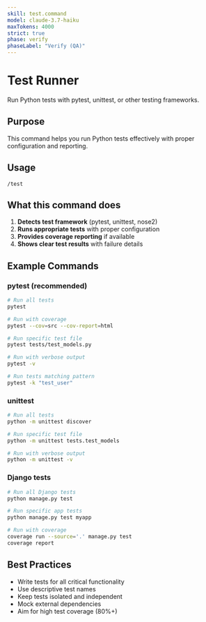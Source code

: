 ```yaml
---
skill: test.command
model: claude-3.7-haiku
maxTokens: 4000
strict: true
phase: verify
phaseLabel: "Verify (QA)"
---
```


# Test Runner

Run Python tests with pytest, unittest, or other testing frameworks.

## Purpose

This command helps you run Python tests effectively with proper configuration and reporting.

## Usage

```
/test
```

## What this command does

1. **Detects test framework** (pytest, unittest, nose2)
2. **Runs appropriate tests** with proper configuration
3. **Provides coverage reporting** if available
4. **Shows clear test results** with failure details

## Example Commands

### pytest (recommended)
```bash
# Run all tests
pytest

# Run with coverage
pytest --cov=src --cov-report=html

# Run specific test file
pytest tests/test_models.py

# Run with verbose output
pytest -v

# Run tests matching pattern
pytest -k "test_user"
```

### unittest
```bash
# Run all tests
python -m unittest discover

# Run specific test file
python -m unittest tests.test_models

# Run with verbose output
python -m unittest -v
```

### Django tests
```bash
# Run all Django tests
python manage.py test

# Run specific app tests
python manage.py test myapp

# Run with coverage
coverage run --source='.' manage.py test
coverage report
```

## Best Practices

- Write tests for all critical functionality
- Use descriptive test names
- Keep tests isolated and independent
- Mock external dependencies
- Aim for high test coverage (80%+)
